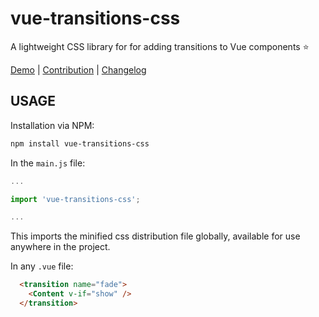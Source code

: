 # vue-transitions-css
A lightweight CSS library for for adding transitions to Vue components :star:

[Demo](https://vue-transitions-css.netlify.app/) | [Contribution](./CONTRIBUTION.md) | [Changelog](./CHANGELOG.md)

## USAGE
Installation via NPM:
```bash
npm install vue-transitions-css
```
In the `main.js` file:
```js
...

import 'vue-transitions-css';

...
```
This imports the minified css distribution file globally, available for use anywhere in the project.

In any `.vue` file:
```html
  <transition name="fade">
    <Content v-if="show" />
  </transition>
```
